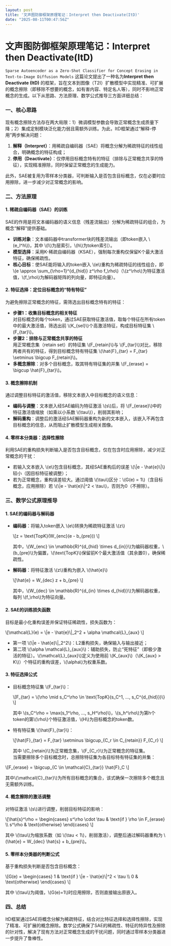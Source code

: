 ```yaml
---
layout: post
title: '文声图防御框架原理笔记：Interpret then Deactivate(ItD)'
date: "2025-08-11T00:47:56Z"
---
```

文声图防御框架原理笔记：Interpret then Deactivate(ItD)
==========================================

`Sparse Autoencoder as a Zero-Shot Classifier for Concept Erasing in Text-to-Image Diffusion Models` 这篇论文提出了一种名为**Interpret then Deactivate (ItD)** 的框架，旨在文本到图像（T2I）扩散模型中实现精准、可扩展的概念擦除（即移除不想要的概念，如有害内容、特定名人等），同时不影响正常概念的生成。以下从思路、方法原理、数学公式推导三方面详细总结：

### 一、核心思路

现有概念擦除方法存在两大局限：1）微调模型参数会导致正常概念生成质量下降；2）集成定制模块泛化能力弱且需额外训练。为此，ItD框架通过“解释-停用”两步解决问题：

1.  **解释（Interpret）**：用稀疏自编码器（SAE）将概念分解为稀疏特征的线性组合，明确概念的特征构成；
2.  **停用（Deactivate）**：仅停用目标概念特有的特征（排除与正常概念共享的特征），实现精准擦除，同时保留正常概念的生成能力。

此外，SAE被复用为零样本分类器，可判断输入是否包含目标概念，仅在必要时应用擦除，进一步减少对正常概念的影响。

### 二、方法原理

#### 1\. 稀疏自编码器（SAE）的训练

SAE的作用是将文本编码器的语义信息（残差流输出）分解为稀疏特征的组合，为概念“解释”提供基础。

*   **训练对象**：文本编码器中transformer块的残差流输出（即token嵌入 \\(e\_l^h\\))，其中 \\(l\\)为层索引，\\(h\\)为token索引）。
*   **模型选择**：采用K-稀疏自编码器（KSAE），强制每次重构仅保留K个最大激活特征，确保稀疏性。
*   **核心目标**：使SAE能将输入的token嵌入 \\(e\\)重构为稀疏特征的线性组合，即 \\(e \\approx \\sum\_{\\rho=1}^{d\_{hid}} z^\\rho f\_\\rho\\)（\\(z^\\rho\\)为特征激活值，\\(f\_\\rho\\)为解码器矩阵的列向量，即特征向量）。

#### 2\. 特征选择：定位目标概念的“特有特征”

为避免擦除正常概念的特征，需筛选出目标概念特有的特征：

*   **步骤1：收集目标概念的相关特征**  
    对目标概念的每个token，通过SAE获取特征激活值，取每个特征在所有token中的最大激活值，筛选出前 \\(K\_{sel}\\)个高激活特征，构成目标特征集 \\(F\_{tar}\\)。
*   **步骤2：排除与正常概念共享的特征**  
    用正常概念集（retain set）的特征集 \\(F\_{retain}\\)与 \\(F\_{tar}\\)对比，移除两者共有的特征，得到目标概念特有特征集 \\(\\hat{F}\_{tar} = F\_{tar} \\setminus \\bigcup F\_{retain}\\)。
*   **多概念擦除**：对多个目标概念，取其特有特征集的并集 \\(F\_{erase} = \\bigcup \\hat{F}\_{tar}\\)。

#### 3\. 概念擦除机制

通过调整目标特征的激活值，移除文本嵌入中目标概念的语义信息：

*   **编码与调整**：文本嵌入经SAE编码为特征激活 \\(s\\)后，将 \\(F\_{erase}\\)中的特征激活值缩放（如乘以小系数 \\(\\tau\\)），削弱其影响；
*   **解码重构**：调整后的激活经SAE解码器重构为新的文本嵌入，该嵌入不再包含目标概念的信息，从而阻止扩散模型生成相关图像。

#### 4\. 零样本分类器：选择性擦除

利用SAE的重构损失判断输入是否包含目标概念，仅在包含时应用擦除，减少对正常概念的干扰：

*   若输入文本嵌入 \\(e\\)包含目标概念，其经SAE重构后的误差 \\(\\|e - \\hat{e}\\|\\)较小（因目标特征被调整）；
*   若为正常概念，重构误差较大。通过阈值 \\(\\tau\\)区分：\\(G(e) = 1\\)（含目标概念，应用擦除）若 \\(\\|e - \\hat{e}\\|^2 < \\tau\\)，否则为0（不擦除）。

### 三、数学公式原理推导

#### 1\. SAE的编码器与解码器

*   **编码器**：将输入token嵌入 \\(e\\)转换为稀疏特征激活 \\(z\\)
    
    \\\[z = \\text{TopK}(W\_{enc}(e - b\_{pre})) \\\]
    
    其中，\\(W\_{enc} \\in \\mathbb{R}^{d\_{hid} \\times d\_{in}}\\)为编码器权重，\\(b\_{pre}\\)为偏置，\\(\\text{TopK}\\)保留前K个最大激活值（其余置0），确保稀疏性。
    
*   **解码器**：将特征激活 \\(z\\)重构为嵌入 \\(\\hat{e}\\)
    
    \\\[\\hat{e} = W\_{dec} z + b\_{pre} \\\]
    
    其中，\\(W\_{dec} \\in \\mathbb{R}^{d\_{in} \\times d\_{hid}}\\)为解码器权重，每列 \\(f\_\\rho\\)为特征向量。
    

#### 2\. SAE的训练损失函数

目标是最小化重构误差并保证特征稀疏性，损失函数为：

\\\[\\mathcal{L}(e) = \\|e - \\hat{e}\\|\_2^2 + \\alpha \\mathcal{L}\_{aux} \\\]

*   第一项 \\(\\|e - \\hat{e}\\|\_2^2\\)：L2重构损失，确保输入与输出接近；
*   第二项 \\(\\alpha \\mathcal{L}\_{aux}\\)：辅助损失，防止“死特征”（即极少激活的特征）。\\(\\mathcal{L}\_{aux}\\)定义为使用前 \\(K\_{aux}\\)（\\(K\_{aux} > K\\)）个特征的重构误差，\\(\\alpha\\)为权重系数。

#### 3\. 特征选择公式

*   目标概念特征集 \\(F\_{tar}\\)：
    
    \\\[F\_{tar} = \\{\\rho \\mid s\_C^\\rho \\in \\text{TopK}(s\_C^1, ..., s\_C^{d\_{hid}})\\} \\\]
    
    其中 \\(s\_C^\\rho = \\max(s\_1^\\rho, ..., s\_H^\\rho)\\)，\\(s\_h^\\rho\\)为第h个token的第\\(\\rho\\)个特征激活值，\\(H\\)为目标概念的token数。
    
*   特有特征集 \\(\\hat{F}\_{tar}\\)：
    
    \\\[\\hat{F}\_{tar} = F\_{tar} \\setminus \\bigcup\_{C\_r \\in C\_{retain}} F\_{C\_r} \\\]
    
    其中 \\(C\_{retain}\\)为正常概念集，\\(F\_{C\_r}\\)为正常概念的特征集。  
    当需要擦除多个目标概念时，总擦除特征集为各目标特有特征集的并集：
    

\\\[F\_{erase} = \\bigcup\_{C \\in \\mathcal{C}\_{tar}} \\hat{F}\_C \\\]

其中\\(\\mathcal{C}\_{tar}\\)为所有目标概念的集合，该式确保一次擦除多个概念且无需额外训练。

#### 4\. 概念擦除的激活调整

对特征激活 \\(s\\)进行调整，削弱目标特征的影响：

\\\[\\hat{s}^\\rho = \\begin{cases} s^\\rho \\cdot \\tau & \\text{if } \\rho \\in F\_{erase} \\\\ s^\\rho & \\text{otherwise} \\end{cases} \\\]

其中 \\(\\tau\\)为缩放系数（如 \\(\\tau < 1\\)，削弱激活），调整后通过解码器重构为 \\(\\hat{e} = W\_{dec} \\hat{s} + b\_{pre}\\)。

#### 5\. 零样本分类器的判断公式

基于重构损失判断是否包含目标概念：

\\\[G(e) = \\begin{cases} 1 & \\text{if } \\|e - \\hat{e}\\|^2 < \\tau \\\\ 0 & \\text{otherwise} \\end{cases} \\\]

其中 \\(\\tau\\)为阈值，\\(G(e)=1\\)时应用擦除，否则直接输出原嵌入。

### 四、总结

ItD框架通过SAE将概念分解为稀疏特征，结合对比特征选择和选择性擦除，实现了精准、可扩展的概念擦除。数学公式确保了SAE的稀疏性、特征的特异性及擦除的针对性，解决了现有方法对正常概念生成的干扰问题，同时通过零样本分类器进一步提升了鲁棒性。